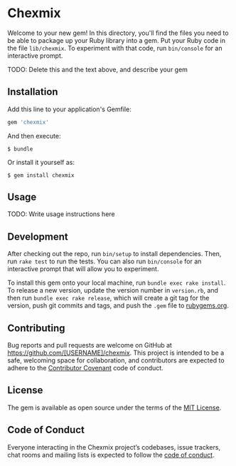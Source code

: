 # Chexmix

Welcome to your new gem! In this directory, you'll find the files you need to be able to package up your Ruby library into a gem. Put your Ruby code in the file `lib/chexmix`. To experiment with that code, run `bin/console` for an interactive prompt.

TODO: Delete this and the text above, and describe your gem

## Installation

Add this line to your application's Gemfile:

```ruby
gem 'chexmix'
```

And then execute:

    $ bundle

Or install it yourself as:

    $ gem install chexmix

## Usage

TODO: Write usage instructions here

## Development

After checking out the repo, run `bin/setup` to install dependencies. Then, run `rake test` to run the tests. You can also run `bin/console` for an interactive prompt that will allow you to experiment.

To install this gem onto your local machine, run `bundle exec rake install`. To release a new version, update the version number in `version.rb`, and then run `bundle exec rake release`, which will create a git tag for the version, push git commits and tags, and push the `.gem` file to [rubygems.org](https://rubygems.org).

## Contributing

Bug reports and pull requests are welcome on GitHub at https://github.com/[USERNAME]/chexmix. This project is intended to be a safe, welcoming space for collaboration, and contributors are expected to adhere to the [Contributor Covenant](http://contributor-covenant.org) code of conduct.

## License

The gem is available as open source under the terms of the [MIT License](http://opensource.org/licenses/MIT).

## Code of Conduct

Everyone interacting in the Chexmix project’s codebases, issue trackers, chat rooms and mailing lists is expected to follow the [code of conduct](https://github.com/[USERNAME]/chexmix/blob/master/CODE_OF_CONDUCT.md).
